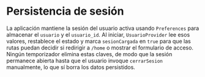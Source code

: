 # Persistencia de sesión

La aplicación mantiene la sesión del usuario activa usando `Preferences` para almacenar el `usuario` y el `usuario_id`. Al iniciar, `UsuarioProvider` lee esos valores, restablece el estado y marca `sesionCargada` en `true` para que las rutas puedan decidir si redirigir a `/home` o mostrar el formulario de acceso. Ningún temporizador elimina estas claves, de modo que la sesión permanece abierta hasta que el usuario invoque `cerrarSesion` manualmente, lo que sí borra los datos persistidos.
